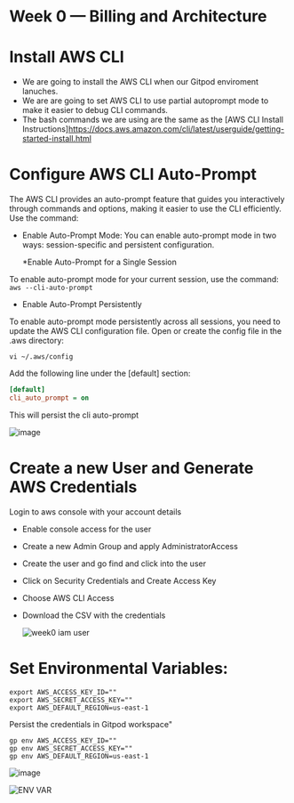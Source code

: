 # Week 0 — Billing and Architecture

# Install AWS CLI
* We are going to install the AWS CLI when our Gitpod enviroment lanuches.
* We are are going to set AWS CLI to use partial autoprompt mode to make it easier to debug CLI commands.
* The bash commands we are using are the same as the [AWS CLI Install Instructions]https://docs.aws.amazon.com/cli/latest/userguide/getting-started-install.html

# Configure AWS CLI Auto-Prompt
The AWS CLI provides an auto-prompt feature that guides you interactively through commands and options, making it easier to use the CLI efficiently.
 Use the command: 
* Enable Auto-Prompt Mode:
        You can enable auto-prompt mode in two ways: session-specific and persistent configuration.

  *Enable Auto-Prompt for a Single Session

To enable auto-prompt mode for your current session, use the command:
 `aws --cli-auto-prompt `

  * Enable Auto-Prompt Persistently

To enable auto-prompt mode persistently across all sessions, you need to update the AWS CLI configuration file.
 Open or create the config file in the .aws directory:

 `vi ~/.aws/config`

Add the following line under the [default] section: 
```ini 
[default]
cli_auto_prompt = on
```

This will persist the cli auto-prompt

![image](https://github.com/AustinOzor/aws-bootcamp-crudder-2023/assets/99667583/64c5943e-c71b-44a2-813d-90ef425ff513)

# Create a new User and Generate AWS Credentials
 Login to aws console with your account details
* Enable console access for the user
* Create a new Admin Group and apply AdministratorAccess
* Create the user and go find and click into the user
* Click on Security Credentials and Create Access Key
* Choose AWS CLI Access
* Download the CSV with the credentials
  
  ![week0 iam user](https://github.com/AustinOzor/aws-bootcamp-crudder-2023/assets/99667583/e9d6dce3-1ef0-4a9e-a8e8-96f0d619e150)

# Set Environmental Variables:
```
export AWS_ACCESS_KEY_ID="" 
export AWS_SECRET_ACCESS_KEY="" 
export AWS_DEFAULT_REGION=us-east-1
```

Persist the credentials in Gitpod workspace"
```
gp env AWS_ACCESS_KEY_ID=""
gp env AWS_SECRET_ACCESS_KEY=""
gp env AWS_DEFAULT_REGION=us-east-1
```
![image](https://github.com/AustinOzor/aws-bootcamp-crudder-2023/assets/99667583/23572661-c2d7-4f8f-a2f7-1b60b13705ff)

![ENV VAR](https://github.com/AustinOzor/aws-bootcamp-crudder-2023/assets/99667583/cbbdd739-159d-4786-a714-c289cf8ca042)
